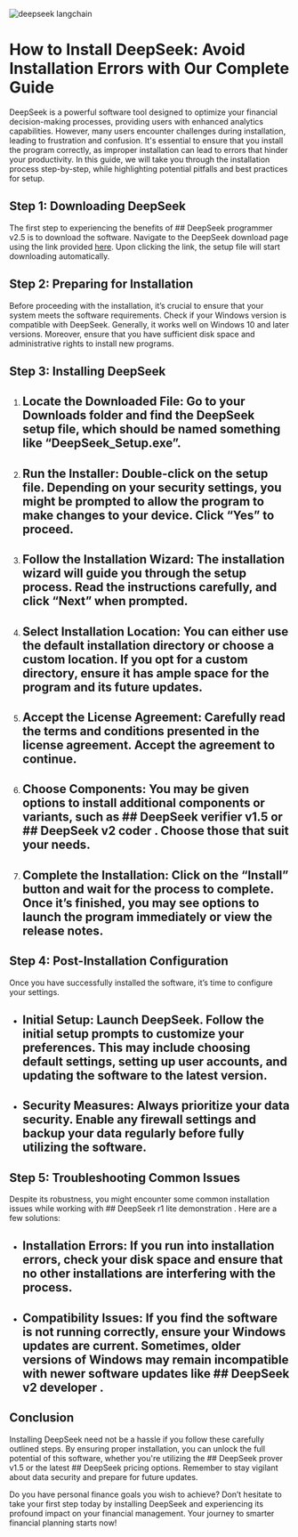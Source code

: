 

![deepseek langchain](https://i.postimg.cc/Qd396vRs/hq720-4.jpg)


# How to Install DeepSeek: Avoid Installation Errors with Our Complete Guide


DeepSeek is a powerful software tool designed to optimize your financial decision-making processes, providing users with enhanced analytics capabilities. However, many users encounter challenges during installation, leading to frustration and confusion. It's essential to ensure that you install the program correctly, as improper installation can lead to errors that hinder your productivity. In this guide, we will take you through the installation process step-by-step, while highlighting potential pitfalls and best practices for setup.


## Step 1: Downloading DeepSeek


The first step to experiencing the benefits of ## DeepSeek programmer v2.5  is to download the software. Navigate to the DeepSeek download page using the link provided [here](https://deepseek.com/download). Upon clicking the link, the setup file will start downloading automatically.


## Step 2: Preparing for Installation


Before proceeding with the installation, it’s crucial to ensure that your system meets the software requirements. Check if your Windows version is compatible with DeepSeek. Generally, it works well on Windows 10 and later versions. Moreover, ensure that you have sufficient disk space and administrative rights to install new programs.


## Step 3: Installing DeepSeek


1. ## Locate the Downloaded File:  Go to your Downloads folder and find the DeepSeek setup file, which should be named something like “DeepSeek_Setup.exe”.


2. ## Run the Installer:  Double-click on the setup file. Depending on your security settings, you might be prompted to allow the program to make changes to your device. Click “Yes” to proceed.


3. ## Follow the Installation Wizard:  The installation wizard will guide you through the setup process. Read the instructions carefully, and click “Next” when prompted.


4. ## Select Installation Location:  You can either use the default installation directory or choose a custom location. If you opt for a custom directory, ensure it has ample space for the program and its future updates.


5. ## Accept the License Agreement:  Carefully read the terms and conditions presented in the license agreement. Accept the agreement to continue.


6. ## Choose Components:  You may be given options to install additional components or variants, such as ## DeepSeek verifier v1.5  or ## DeepSeek v2 coder . Choose those that suit your needs.


7. ## Complete the Installation:  Click on the “Install” button and wait for the process to complete. Once it’s finished, you may see options to launch the program immediately or view the release notes.


## Step 4: Post-Installation Configuration


Once you have successfully installed the software, it’s time to configure your settings.


- ## Initial Setup:  Launch DeepSeek. Follow the initial setup prompts to customize your preferences. This may include choosing default settings, setting up user accounts, and updating the software to the latest version.


- ## Security Measures:  Always prioritize your data security. Enable any firewall settings and backup your data regularly before fully utilizing the software.


## Step 5: Troubleshooting Common Issues


Despite its robustness, you might encounter some common installation issues while working with ## DeepSeek r1 lite demonstration . Here are a few solutions:


- ## Installation Errors:  If you run into installation errors, check your disk space and ensure that no other installations are interfering with the process.


- ## Compatibility Issues:  If you find the software is not running correctly, ensure your Windows updates are current. Sometimes, older versions of Windows may remain incompatible with newer software updates like ## DeepSeek v2 developer .


## Conclusion


Installing DeepSeek need not be a hassle if you follow these carefully outlined steps. By ensuring proper installation, you can unlock the full potential of this software, whether you're utilizing the ## DeepSeek prover v1.5  or the latest ## DeepSeek pricing  options. Remember to stay vigilant about data security and prepare for future updates.


Do you have personal finance goals you wish to achieve? Don’t hesitate to take your first step today by installing DeepSeek and experiencing its profound impact on your financial management. Your journey to smarter financial planning starts now!

